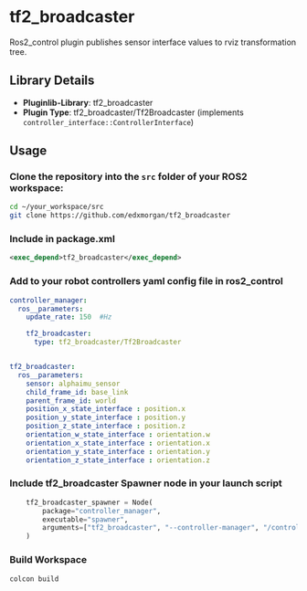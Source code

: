 # tf2_broadcaster

Ros2_control plugin publishes sensor interface values to rviz transformation tree.

## Library Details

- **Pluginlib-Library**: tf2_broadcaster
- **Plugin Type**: tf2_broadcaster/Tf2Broadcaster (implements `controller_interface::ControllerInterface`)

## Usage


### Clone the repository into the `src` folder of your ROS2 workspace:

```bash
cd ~/your_workspace/src
git clone https://github.com/edxmorgan/tf2_broadcaster
```

### Include in package.xml
```xml
<exec_depend>tf2_broadcaster</exec_depend>
```

### Add to your robot controllers yaml config file in ros2_control

```yaml
controller_manager:
  ros__parameters:
    update_rate: 150  #Hz

    tf2_broadcaster:
      type: tf2_broadcaster/Tf2Broadcaster


tf2_broadcaster:
  ros__parameters:
    sensor: alphaimu_sensor
    child_frame_id: base_link
    parent_frame_id: world
    position_x_state_interface : position.x 
    position_y_state_interface : position.y
    position_z_state_interface : position.z
    orientation_w_state_interface : orientation.w
    orientation_x_state_interface : orientation.x
    orientation_y_state_interface : orientation.y
    orientation_z_state_interface : orientation.z
```

### Include tf2_broadcaster Spawner node in your launch script
```python
    tf2_broadcaster_spawner = Node(
        package="controller_manager",
        executable="spawner",
        arguments=["tf2_broadcaster", "--controller-manager", "/controller_manager"],
    )
```
### Build Workspace
```bash
colcon build
```

